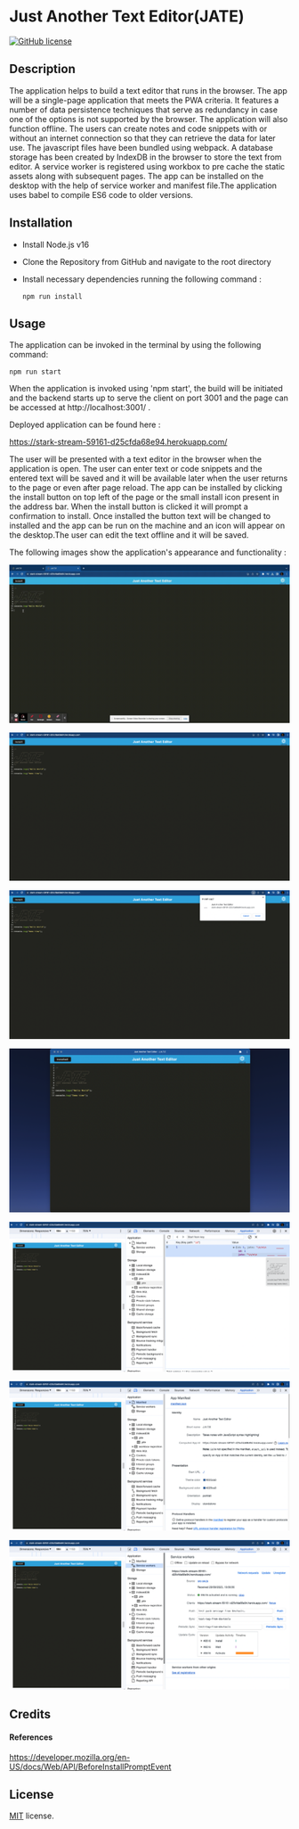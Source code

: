 # Just Another Text Editor(JATE)

[![GitHub license](https://img.shields.io/badge/License-MIT-yellow.svg)](https://opensource.org/licenses/MIT)

## Description

The application helps to build a text editor that runs in the browser. The app will be a single-page application that meets the PWA criteria. It features a number of data persistence techniques that serve as redundancy in case one of the options is not supported by the browser. The application will also function offline. The users can create notes and code snippets with or without an internet connection so that they can retrieve the data for later use. The javascript files have been bundled using webpack. A database storage has been created by IndexDB in the browser to store the text from editor. A service worker is registered using workbox to pre cache the static assets along with subsequent pages. The app can be installed on the desktop with the help of service worker and manifest file.The application uses babel to compile ES6 code to older versions.

## Installation

- Install Node.js v16
- Clone the Repository from GitHub and navigate to the root directory
- Install necessary dependencies running the following command :

  ```
  npm run install
  ```

## Usage

The application can be invoked in the terminal by using the following command:

```
npm run start
```

When the application is invoked using 'npm start', the build will be initiated and the backend starts up to serve the client on port 3001 and the page can be accessed at http://localhost:3001/ .

Deployed application can be found here :

https://stark-stream-59161-d25cfda68e94.herokuapp.com/

The user will be presented with a text editor in the browser when the application is open. The user can enter text or code snippets and the entered text will be saved and it will be available later when the user returns to the page or even after page reload. The app can be installed by clicking the install button on top left of the page or the small install icon present in the address bar. When the install button is clicked it will prompt a confirmation to install. Once installed the button text will be changed to installed and the app can be run on the machine and an icon will appear on the desktop.The user can edit the text offline and it will be saved.

The following images show the application's appearance and functionality :

![Demo](./client/screenshots/demo.gif)

![Screen shot 1](./client/screenshots/sc1.png)

![Screen shot 2](./client/screenshots/sc2.png)

![Screen shot 3](./client/screenshots/sc3.png)

![Screen shot 4](./client/screenshots/sc4.png)

![Screen shot 5](./client/screenshots/sc5.png)

![Screen shot 6](./client/screenshots/sc6.png)

## Credits

#### References

https://developer.mozilla.org/en-US/docs/Web/API/BeforeInstallPromptEvent

## License

[MIT](https://opensource.org/licenses/MIT) license.
